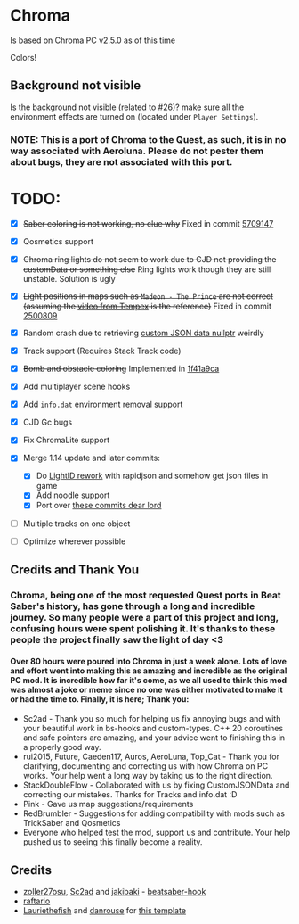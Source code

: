 # Chroma

Is based on Chroma PC v2.5.0 as of this time

Colors!

## Background not visible
Is the background not visible (related to #26)? make sure all the environment effects are turned on (located under `Player Settings`).

### NOTE: This is a port of Chroma to the Quest, as such, it is in no way associated with Aeroluna. Please do not pester them about bugs, they are not associated with this port.

# TODO:
- [x] ~~Saber coloring is not working, no clue why~~ Fixed in commit [5709147](https://github.com/nyamimi/Chroma/commit/570914772f868e8a99338fbc1ddf18f0336daeaa)
- [x] Qosmetics support
- [x] ~~Chroma ring lights do not seem to work due to CJD not providing the customData or something else~~ Ring lights work though they are still unstable. Solution is ugly
- [x] ~~Light positions in maps such as `Madeon - The Prince` are not correct (assuming the [video from Tempex](https://www.youtube.com/watch?v=I0G34tNpbPU) is the reference)~~ Fixed in commit [2500809](https://github.com/nyamimi/Chroma/commit/2500809f1082134ee148b46c0744b303da583bf9)
- [x] Random crash due to retrieving [custom JSON data nullptr](https://github.com/nyamimi/Chroma/blob/c36d5fd48254008786a07c3a2419eac590fc2961/src/hooks/LightSwitchEventEffect.cpp#L57) weirdly
- [x] Track support (Requires Stack Track code)
- [x] ~~Bomb and obstacle coloring~~ Implemented in [1f41a9ca](https://github.com/nyamimi/Chroma/commit/1f41a9ca80a5f44d15e4aa08e17f8dbcd9ef07a1)
- [x] Add multiplayer scene hooks
- [x] Add `info.dat` environment removal support
- [x] CJD Gc bugs
- [x] Fix ChromaLite support
- [x] Merge 1.14 update and later commits:
  - [x] Do [LightID rework](https://github.com/Aeroluna/Chroma/commit/a8fc978b282af145c6ed263bfcce3485a31bb039) with rapidjson and somehow get json files in game
  - [x] Add noodle support
  - [x] Port over [these commits dear lord](https://github.com/BinaryElement/Chroma/compare/24452837a71867688a739a9f1297cd4b5efcaa77...Aeroluna:master) 
- [ ] Multiple tracks on one object    

- [ ] Optimize wherever possible

## Credits and Thank You

### Chroma, being one of the most requested Quest ports in Beat Saber's history, has gone through a long and incredible journey. So many people were a part of this project and long, confusing hours were spent polishing it. It's thanks to these people the project finally saw the light of day <3

#### Over 80 hours were poured into Chroma in just a week alone. Lots of love and effort went into making this as amazing and incredible as the original PC mod. It is incredible how far it's come, as we all used to think this mod was almost a joke or meme since no one was either motivated to make it or had the time to. Finally, it is here; Thank you:

* Sc2ad - Thank you so much for helping us fix annoying bugs and with your beautiful work in bs-hooks and custom-types. C++ 20 coroutines and safe pointers are amazing, and your advice went to finishing this in a properly good way.
* rui2015, Future, Caeden117, Auros, AeroLuna, Top_Cat - Thank you for clarifying, documenting and correcting us with how Chroma on PC works. Your help went a long way by taking us to the right direction.
* StackDoubleFlow - Collaborated with us by fixing CustomJSONData and correcting our mistakes. Thanks for Tracks and info.dat :D
* Pink - Gave us map suggestions/requirements
* RedBrumbler - Suggestions for adding compatibility with mods such as TrickSaber and Qosmetics
* Everyone who helped test the mod, support us and contribute. Your help pushed us to seeing this finally become a reality.

## Credits

* [zoller27osu](https://github.com/zoller27osu), [Sc2ad](https://github.com/Sc2ad) and [jakibaki](https://github.com/jakibaki) - [beatsaber-hook](https://github.com/sc2ad/beatsaber-hook)
* [raftario](https://github.com/raftario) 
* [Lauriethefish](https://github.com/Lauriethefish) and [danrouse](https://github.com/danrouse) for [this template](https://github.com/Lauriethefish/quest-mod-template)
